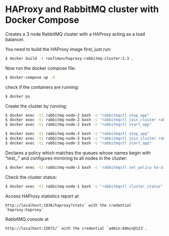 # HAProxy and RabbitMQ cluster with Docker Compose

Creates a 3 node RabbitMQ cluster with a HAProxy acting as a load balancer.

You need to build the HAProxy image first, just run:
```sh
$ docker build -t roofimon/haproxy-rabbitmq-cluster:2.3 .
```

Now run the docker compose file:
```sh
$ docker-compose up -d
```

check if the containers are running:
```sh
$ docker ps
```

Create the cluster by running:
```sh
$ docker exec -ti rabbitmq-node-2 bash -c "rabbitmqctl stop_app"
$ docker exec -ti rabbitmq-node-2 bash -c "rabbitmqctl join_cluster rabbit@rabbitmq-node-1"
$ docker exec -ti rabbitmq-node-2 bash -c "rabbitmqctl start_app"

$ docker exec -ti rabbitmq-node-3 bash -c "rabbitmqctl stop_app"
$ docker exec -ti rabbitmq-node-3 bash -c "rabbitmqctl join_cluster rabbit@rabbitmq-node-1"
$ docker exec -ti rabbitmq-node-3 bash -c "rabbitmqctl start_app"
```

Declares a policy which matches the queues whose names begin with "test_." and configures mirroring to all nodes in the cluster:
```sh
$ docker exec -ti rabbitmq-node-3 bash -c 'rabbitmqctl set_policy ha-all "^test\_" '{"ha-mode":"all"}'
```

Check the cluster status:
```sh
$ docker exec -ti rabbitmq-node-1 bash -c "rabbitmqctl cluster_status"
```

Access HAProxy statistics report at 
```
http://localhost:1936/haproxy?stats` with the credential `haproxy:haproxy`
```
RabbitMQ console at 
```
http://localhost:15672/` with the credential `admin:Admin@123`.
```
